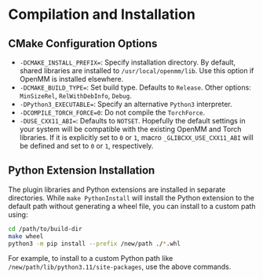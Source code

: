 Compilation and Installation
============================

CMake Configuration Options
---------------------------

- `-DCMAKE_INSTALL_PREFIX=`: Specify installation directory. By default, shared libraries are installed to `/usr/local/openmm/lib`. Use this option if OpenMM is installed elsewhere.
- `-DCMAKE_BUILD_TYPE=`: Set build type. Defaults to `Release`. Other options: `MinSizeRel`, `RelWithDebInfo`, `Debug`.
- `-DPython3_EXECUTABLE=`: Specify an alternative `Python3` interpreter.
- `-DCOMPILE_TORCH_FORCE=0`: Do not compile the `TorchForce`.
- `-DUSE_CXX11_ABI=`: Defaults to `NOTSET`. Hopefully the default settings in your system will be compatible with the existing OpenMM and Torch libraries. If it is explicitly set to `0` or `1`, macro `_GLIBCXX_USE_CXX11_ABI` will be defined and set to `0` or `1`, respectively.

Python Extension Installation
-----------------------------

The plugin libraries and Python extensions are installed in separate directories. While `make PythonInstall` will install the Python extension to the default path without generating a wheel file, you can install to a custom path using:

```bash
cd /path/to/build-dir
make wheel
python3 -m pip install --prefix /new/path ./*.whl
```

For example, to install to a custom Python path like `/new/path/lib/python3.11/site-packages`, use the above commands.
